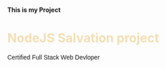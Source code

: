 # <!DOCTYPE html>
<html>
    <title>Salvation</title>
    <head><b>This is my Project</b></head>
    <body>
        <h1 style="color:wheat">NodeJS Salvation project</h1>
        <p1 style="font-family: Arial, Helvetica, sans-serif">Certified Full Stack Web Devloper</p1>
    </body>
</html>
